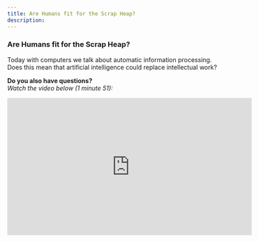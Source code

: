 ```yaml
---
title: Are Humans fit for the Scrap Heap?
description:
---
```


### Are Humans fit for the Scrap Heap?

Today with computers we talk about automatic information processing. Does this mean that artificial intelligence could replace intellectual work?

**Do you also have questions?**  
_Watch the video below (1 minute 51):_

<iframe width="560" height="315" src="https://www.youtube.com/embed/CpS2_IsY2EI" title="YouTube video player" frameborder="0" allow="accelerometer; autoplay; clipboard-write; encrypted-media; gyroscope; picture-in-picture" allowfullscreen></iframe>
